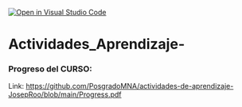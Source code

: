 [![Open in Visual Studio Code](https://classroom.github.com/assets/open-in-vscode-c66648af7eb3fe8bc4f294546bfd86ef473780cde1dea487d3c4ff354943c9ae.svg)](https://classroom.github.com/online_ide?assignment_repo_id=8480102&assignment_repo_type=AssignmentRepo)
# Actividades_Aprendizaje-

### Progreso del CURSO:

Link: https://github.com/PosgradoMNA/actividades-de-aprendizaje-JosepRoo/blob/main/Progress.pdf